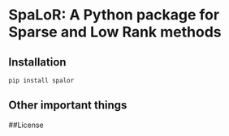 # SpaLoR: A Python package for Sparse and Low Rank methods

## Installation 
```
pip install spalor
```

## Other important things

##License

